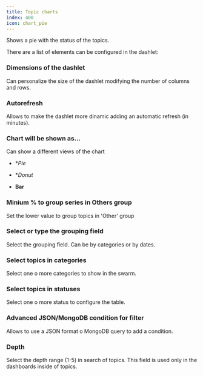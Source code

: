 ```yaml
---
title: Topic charts
index: 400
icon: chart_pie
---
```


Shows a pie with the status of the topics.

There are a list of elements can be configured in the dashlet:


### Dimensions of the dashlet

Can personalize the size of the dashlet modifying the number of columns and rows.


### Autorefresh

Allows to make the dashlet more dinamic adding an automatic refresh (in minutes).


### Chart will be shown as...

Can show a different views of the chart

- **Pie*


- **Donut*


- **Bar**


### Minium % to group series in Others group

Set the lower value to group topics in 'Other' group


### Select or type the grouping field

Select the grouping field. Can be by categories or by dates.


### Select topics in categories

Select one o more categories to show in the swarm.


### Select topics in statuses

Select one o more status to configure the table.


### Advanced JSON/MongoDB condition for filter

Allows to use a JSON format o MongoDB query to add a condition.

### Depth

Select the depth range (1-5) in search of topics. This field is used only in the dashboards inside of topics.